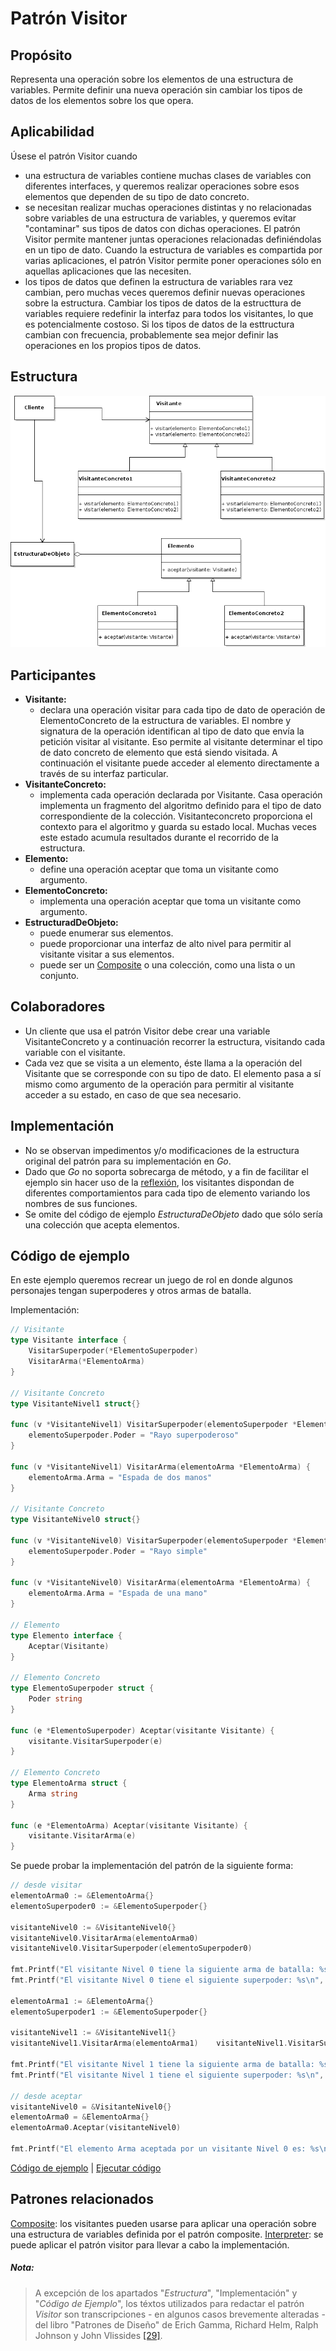 # Patrón Visitor

## Propósito

Representa una operación sobre los elementos de una estructura de variables. Permite definir una nueva operación sin cambiar los tipos de datos de los elementos sobre los que opera.

## Aplicabilidad

Úsese el patrón Visitor cuando

* una estructura de variables contiene muchas clases de variables con diferentes interfaces, y queremos realizar operaciones sobre esos elementos que dependen de su tipo de dato concreto.
* se necesitan realizar muchas operaciones distintas y no relacionadas sobre variables de una estructura de variables, y queremos evitar "contaminar" sus tipos de datos con dichas operaciones. El patrón Visitor permite mantener juntas operaciones relacionadas definiéndolas en un tipo de dato. Cuando la estructura de variables es compartida por varias aplicaciones, el patrón Visitor permite poner operaciones sólo en aquellas aplicaciones que las necesiten.
* los tipos de datos que definen la estructura de variables rara vez cambian, pero muchas veces queremos definir nuevas operaciones sobre la estructura. Cambiar los tipos de datos de la estructtura de variables requiere redefinir la interfaz para todos los visitantes, lo que es potencialmente costoso. Si los tipos de datos de la esttructura cambian con frecuencia, probablemente sea mejor definir las operaciones en los propios tipos de datos.

## Estructura

![](/assets/uml/visitor.png)

## Participantes

* **Visitante:**
  * declara una operación visitar para cada tipo de dato de operación de ElementoConcreto de la estructura de variables. El nombre y signatura de la operación identifican al tipo de dato que envía la petición visitar al visitante. Eso permite al visitante determinar el tipo de dato concreto de elemento que está siendo visitada. A continuación el visitante puede acceder al elemento directamente a través de su interfaz particular.
* **VisitanteConcreto:**
  * implementa cada operación declarada por Visitante. Casa operación implementa un fragmento del algoritmo definido para el tipo de dato correspondiente de la colección. Visitanteconcreto proporciona el contexto para el algoritmo y guarda su estado local. Muchas veces este estado acumula resultados durante el recorrido de la estructura.
* **Elemento:**
  * define una operación aceptar que toma un visitante como argumento.
* **ElementoConcreto:**
  * implementa una operación aceptar que toma un visitante como argumento.
* **EstructuradDeObjeto:**
  * puede enumerar sus elementos.
  * puede proporcionar una interfaz de alto nivel para permitir al visitante visitar a sus elementos.
  * puede ser un [Composite](/patrones/estructurales/composite.md) o una colección, como una lista o un conjunto.

## Colaboradores

* Un cliente que usa el patrón Visitor debe crear una variable VisitanteConcreto y a continuación recorrer la estructura, visitando cada variable con el visitante.
* Cada vez que se visita a un elemento, éste llama a la operación del Visitante que se corresponde con su tipo de dato. El elemento pasa a sí mismo como argumento de la operación para permitir al visitante acceder a su estado, en caso de que sea necesario.

## Implementación

- No se observan impedimentos y/o modificaciones de la estructura original del patrón para su implementación en _Go_.
- Dado que _Go_ no soporta sobrecarga de método, y a fin de facilitar el ejemplo sin hacer uso de la [reflexión](https://golang.org/pkg/reflect/), los visitantes dispondan de diferentes comportamientos para cada tipo de elemento variando los nombres de sus funciones.
- Se omite del código de ejemplo _EstructuraDeObjeto_ dado que sólo sería una colección que acepta elementos.

## Código de ejemplo

En este ejemplo queremos recrear un juego de rol en donde algunos personajes tengan superpoderes y otros armas de batalla.

Implementación:

```go
// Visitante
type Visitante interface {
    VisitarSuperpoder(*ElementoSuperpoder)
    VisitarArma(*ElementoArma)
}

// Visitante Concreto
type VisitanteNivel1 struct{}

func (v *VisitanteNivel1) VisitarSuperpoder(elementoSuperpoder *ElementoSuperpoder) {
    elementoSuperpoder.Poder = "Rayo superpoderoso"
}

func (v *VisitanteNivel1) VisitarArma(elementoArma *ElementoArma) {
    elementoArma.Arma = "Espada de dos manos"
}

// Visitante Concreto
type VisitanteNivel0 struct{}

func (v *VisitanteNivel0) VisitarSuperpoder(elementoSuperpoder *ElementoSuperpoder) {
    elementoSuperpoder.Poder = "Rayo simple"
}

func (v *VisitanteNivel0) VisitarArma(elementoArma *ElementoArma) {
    elementoArma.Arma = "Espada de una mano"
}

// Elemento
type Elemento interface {
    Aceptar(Visitante)
}

// Elemento Concreto
type ElementoSuperpoder struct {
    Poder string
}

func (e *ElementoSuperpoder) Aceptar(visitante Visitante) {
    visitante.VisitarSuperpoder(e)
}

// Elemento Concreto
type ElementoArma struct {
    Arma string
}

func (e *ElementoArma) Aceptar(visitante Visitante) {
    visitante.VisitarArma(e)
}
```

Se puede probar la implementación del patrón de la siguiente forma:

```go
// desde visitar
elementoArma0 := &ElementoArma{}
elementoSuperpoder0 := &ElementoSuperpoder{}

visitanteNivel0 := &VisitanteNivel0{}
visitanteNivel0.VisitarArma(elementoArma0)
visitanteNivel0.VisitarSuperpoder(elementoSuperpoder0)

fmt.Printf("El visitante Nivel 0 tiene la siguiente arma de batalla: %s\n", elementoArma0.Arma)
fmt.Printf("El visitante Nivel 0 tiene el siguiente superpoder: %s\n", elementoSuperpoder0.Poder)

elementoArma1 := &ElementoArma{}
elementoSuperpoder1 := &ElementoSuperpoder{}

visitanteNivel1 := &VisitanteNivel1{}
visitanteNivel1.VisitarArma(elementoArma1)    visitanteNivel1.VisitarSuperpoder(elementoSuperpoder1)

fmt.Printf("El visitante Nivel 1 tiene la siguiente arma de batalla: %s\n", elementoArma1.Arma)
fmt.Printf("El visitante Nivel 1 tiene el siguiente superpoder: %s\n", elementoSuperpoder1.Poder)

// desde aceptar
visitanteNivel0 = &VisitanteNivel0{}
elementoArma0 = &ElementoArma{}
elementoArma0.Aceptar(visitanteNivel0)

fmt.Printf("El elemento Arma aceptada por un visitante Nivel 0 es: %s\n", elementoArma0.Arma)
```

[Código de ejemplo](https://github.com/danielspk/designpatternsingo/tree/master/patrones/comportamiento/visitor) | [Ejecutar código](https://play.golang.org/p/WSPGvlwREuQ)

## Patrones relacionados

[Composite](/patrones/estructurales/composite.md): los visitantes pueden usarse para aplicar una operación sobre una estructura de variables definida por el patrón composite.
[Interpreter](/patrones/comportamiento/interpreter.md): se puede aplicar el patrón visitor para llevar a cabo la implementación.

##### Nota:
> A excepción de los apartados "_Estructura_", "Implementación" y "_Código de Ejemplo_", los téxtos utilizados para redactar el patrón _Visitor_ son transcripciones - en algunos casos brevemente alteradas - del libro "Patrones de Diseño" de Erich Gamma, Richard Helm, Ralph Johnson y John Vlissides [\[29\]](/recursos.md).
